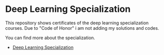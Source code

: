 # Deep Learning Specialization 
This repository shows certificates of the deep learning specialization courses. Due to "Code of Honor" i am not 
adding my solutions and codes.

You can find more about the specialization.
* [Deep Learning Specialization](https://www.coursera.org/specializations/deep-learning?utm_source=gg&utm_medium=sem&utm_content=17-DeepLearning-ROW&campaignid=6465471773&adgroupid=77415260637&device=c&keyword=coursera%20deep%20learning%20ai&matchtype=e&network=g&devicemodel=&adpostion=&creativeid=379493352691&hide_mobile_promo&gclid=EAIaIQobChMItrady8ms6wIVxdmyCh25mgTwEAAYASAAEgKuCvD_BwE)

